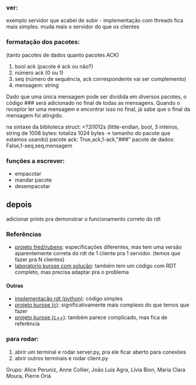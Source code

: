 ### ver:

exemplo servidor que acabei de subir - implementação com threads fica mais simples. muda mais o servidor do que os clientes

### formatação dos pacotes:
(tanto pacotes de dados quanto pacotes ACK)

1. bool ack (pacote é ack ou não?)
2. número ack (0 ou 1)
3. seq (número de sequência, ack correspondente vai ser complemento)
4. mensagem: string

Dado que uma única mensagem pode ser dividida em diversos pacotes, 
o código ### será adicionado no final de todas as mensagens. 
Quando o receptor ler uma mensagem e encontrar isso no final, já sabe que o final da mensagem foi atingido.

na sintaxe da biblioteca struct: <?2i1012s 
(little-endian, bool, 3 inteiros, string de 1008 bytes: totaliza 1024 bytes -> tamanho do pacote que estamos usando)
pacote ack: True,ack,1-ack,"###"
pacote de dados: False,1-seq,seq,mensagem

### funções a escrever:

- empacotar
- mandar pacote
- desempacotar

## depois

adicionar prints pra demonstrar o funcionamento correto do rdt

### Referências

- [projeto fred/rubens](https://github.com/rubdelima/ChatBot-Server---InfraCom/tree/master): especificações diferentes, mas tem uma versão aparentemente correta do rdt de 1 cliente pra 1 servidor. (temos que fazer pra N clientes)
- [laboratorio kurose com solução](https://gaia.cs.umass.edu/kurose_ross/programming/RDT): também tem um código com RDT completo, mas precisa adaptar pra o problema


#### Outras
- [implementação rdt (python)](https://github.com/M-Abdullah-Usmani/Reliable-data-transfer-protocol-rdt-3.0-): código simples
- [projeto kurose (c)](https://github.com/Ghamry0x1/reliable-transport-protocol): significativamente mais complexo do que temos que fazer
- [projeto kurose (c++)](https://github.com/shamiul94/Reliable-Data-Transfer-Protocol-RDT-Simulation): também parece complicado, mas fica de referência


### para rodar:
1. abrir um terminal e rodar server.py, pra ele ficar aberto para conexões
2. abrir outros terminais e rodar client.py

Grupo: Alice Peruniz, Anne Collier, João Luís Agra, Lívia Bion, Maria Clara Moura, Pierre Oriá



